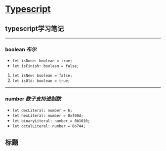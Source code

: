 # [Typescript](https://www.tslang.cn)
## typescript学习笔记

----
### **boolean** *布尔*
- `let isDone: boolean = true;`
- `let isFinish: boolean = false;`
1. `let isNew: boolean = false;`
2. `let isOld: boolean = true;`

----
### **number** *数子支持进制数*
- `let decLiteral: number = 6;`
- `let hexLiteral: number = 0xf00d;`
- `let binaryLiteral: number = 0b1010;`
- `let octalLiteral: number = 0o744;`

## 标题
